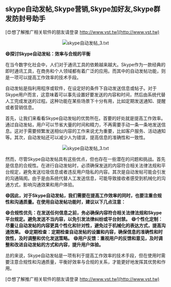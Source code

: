 ## **skype自动发帖,Skype营销,Skype加好友,Skype群发防封号助手**

[😍想了解推广相关软件的朋友请登录 http://www.vst.tw](http://www.vst.tw)

 <center><img src="https://vst.tw/MP4/tuiguang/png/1.png" alt="skype自动发帖_3.txt"></center>

**😄探讨Skype自动发帖：效率与合规的平衡**

在当今数字化社会中，人们对于通讯工具的依赖越来越大。Skype作为一款经典的即时通讯工具，在商务和个人领域都有着广泛的应用。而其中的自动发帖功能，则是一项可以提高工作效率的技术手段。

自动发帖是指利用程序或软件，在设定好的条件下自动发送信息或帖子。对于Skype用户而言，这意味着可以事先设置好要发送的内容和时间，然后由系统代替人工完成发送的过程。这种功能在某些场景下十分有用，比如定期发送通知、提醒或者营销信息。

首先，让我们来看看Skype自动发帖的优势所在。首要的好处就是提高工作效率。通过自动发帖，用户可以节省大量的时间和精力，不再需要手动一条一条地发送信息。这对于需要频繁发送相似内容的工作来说尤为重要，比如客户服务、活动通知等。其次，自动发帖还可以减少人为错误，提高信息的准确性和一致性。

 <center><img src="https://vst.tw/MP4/tuiguang/png/1.png" alt="skype自动发帖_3.txt"></center>

然而，尽管Skype自动发帖具有这些优点，但也存在一些潜在的问题和挑战。首先是信息的合规性。在进行自动发帖时，必须确保发送的内容符合相关法律法规和平台规定，避免发送垃圾信息或者违反用户隐私的内容。其次是自动发帖可能会引发的沟通隔阂。由于是由系统代替人工发送信息，可能导致接收者感受到机械化的沟通方式，影响沟通效果和用户体验。

**😄因此，对于Skype自动发帖，我们需要在提高工作效率的同时，也要注重合规性和沟通质量。在使用自动发帖功能时，建议以下几点注意：**

**😄合规性优先：在发送任何信息之前，务必确保内容符合相关法律法规和Skype平台规定。避免发送不当内容，以免引发法律纠纷或平台封禁。**
**😄个性化定制：尽量让自动发帖的内容更具个性化和针对性，避免过于机械化的表达方式，提高沟通效果。**
**😄定期检查：定期检查自动发帖的设置和内容，确保信息的准确性和时效性，及时调整和优化发送策略。**
**😄用户反馈：重视用户的反馈和意见，及时调整和改进自动发帖的方式和内容，提升用户体验。**

总的来说，Skype自动发帖是一项有利于提高工作效率的技术手段，但在使用时需要注意合规性和沟通质量，平衡好效率与合规的关系，才能更好地发挥其优势和作用。

[😍想了解推广相关软件的朋友请登录 http://www.vst.tw](http://www.vst.tw)



